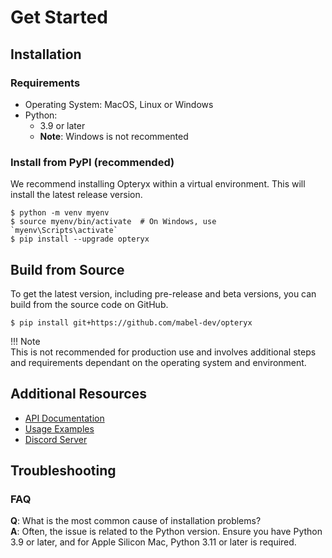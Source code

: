 # Get Started

## Installation

### Requirements

- Operating System: MacOS, Linux or Windows
- Python:
    - 3.9 or later
    - **Note**: Windows is not recommented

### Install from PyPI (recommended)

We recommend installing Opteryx within a virtual environment. This will install the latest release version.

~~~console
$ python -m venv myenv
$ source myenv/bin/activate  # On Windows, use `myenv\Scripts\activate`
$ pip install --upgrade opteryx
~~~

## Build from Source

To get the latest version, including pre-release and beta versions, you can build from the source code on GitHub.

~~~console
$ pip install git+https://github.com/mabel-dev/opteryx
~~~

!!! Note  
    This is not recommended for production use and involves additional steps and requirements dependant on the operating system and environment.

## Additional Resources

- [API Documentation](../python-client/)
- [Usage Examples](https://github.com/mabel-dev/opteryx#examples)
- [Discord Server](https://discord.gg/qpv2tr989x)

## Troubleshooting

### FAQ

**Q**: What is the most common cause of installation problems?   
**A**: Often, the issue is related to the Python version. Ensure you have Python 3.9 or later, and for Apple Silicon Mac, Python 3.11 or later is required.
